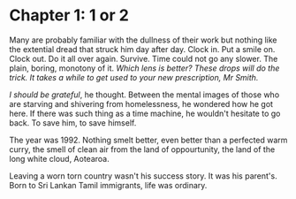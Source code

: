 # Chapter 1: 1 or 2

Many are probably familiar with the dullness of their work but nothing like the extential dread that struck him day after day. Clock in. Put a smile on. Clock out. Do it all over again. Survive. Time could not go any slower. The plain, boring, monotony of it. _Which lens is better?_ _These drops will do the trick._ _It takes a while to get used to your new prescription, Mr Smith._

_I should be grateful_, he thought. Between the mental images of those who are starving and shivering from homelessness, he wondered how he got here. If there was such thing as a time machine, he wouldn't hesitate to go back. To save him, to save himself.

The year was 1992. Nothing smelt better, even better than a perfected warm curry, the smell of clean air from the land of oppourtunity, the land of the long white cloud, Aotearoa.

Leaving a worn torn country wasn't his success story. It was his parent's. Born to Sri Lankan Tamil immigrants, life was ordinary.
